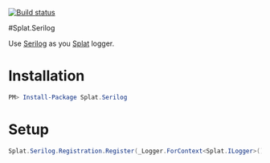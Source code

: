 [![Build status](https://ci.appveyor.com/api/projects/status/ber0ecdu6d4l3dr6?svg=true)](https://ci.appveyor.com/project/joelweiss/splat-serilog)

#Splat.Serilog

Use [Serilog](http://serilog.net/) as you [Splat](https://github.com/paulcbetts/splat) logger.

# Installation
```powershell
PM> Install-Package Splat.Serilog
```
# Setup
```csharp
Splat.Serilog.Registration.Register(_Logger.ForContext<Splat.ILogger>());
```
